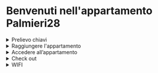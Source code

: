 <link rel="stylesheet" href="style.css" />

# Benvenuti nell'appartamento Palmieri28

<details>
  <summary>Prelievo chiavi</summary>
  
  ### Dove
  Presso lockers InPost 
  [Via Cavalli 5A](https://goo.gl/maps/Kx6Xvd33TvBxjkmx7): angolo Corso Inghilterra, davanti a Grattacielo Sanpaolo. [vedi mappa 🔗](https://goo.gl/maps/Kx6Xvd33TvBxjkmx7)


  [![](https://user-images.githubusercontent.com/3280300/69881279-9f41eb00-1320-11ea-8dfe-63b9b835f0c9.png)](https://goo.gl/maps/Kx6Xvd33TvBxjkmx7)


  [![](https://user-images.githubusercontent.com/3280300/69876561-04431400-1314-11ea-9526-9b215a77b8b2.png)](https://goo.gl/maps/Kx6Xvd33TvBxjkmx7)

  ### Utilizzare istruzioni del display

  __Codice PIN:__  _[verrà comunicato il giorno del check-in]_

  __Il tuo numero di telefono:__ 3333 333333 _(10 volte il numero 3)_
  ![image](https://user-images.githubusercontent.com/3280300/74534260-71fff300-4f87-11ea-8e2e-b9fa4b2c7ee7.png)

</details>

<details>
  <summary>Raggiungere l'appartamento</summary>
  Dai lockers all’appartamento ci sono circa 750 metri a piedi. [vedi mappa 🔗](https://maps.app.goo.gl/ZSp5a5H81cP9yqfm8)

  [![image](https://user-images.githubusercontent.com/3280300/69880503-2b9ede80-131e-11ea-95d0-cb6ed9889964.png)](https://maps.app.goo.gl/ZSp5a5H81cP9yqfm8)
  
</details>


<details>
  <summary>Accedere all’appartamento</summary>
  
  L’accesso è su via Palmieri 28A, passo carrabile che dà sul cortile interno del condominio.

  Usare il telecomando per aprire il cancello (qualsiasi tasto).

  ![image](https://user-images.githubusercontent.com/3280300/74534506-fc485700-4f87-11ea-8ef8-c999ad56f7d3.png)

  L’appartamento si trova nel fabbricato esterno sopra i due posti auto, accessibile salendo una piccola scala.

  ![image](https://user-images.githubusercontent.com/3280300/74534576-21d56080-4f88-11ea-9210-152300b60daa.png)

  Usare l’unica chiave a disposizione per aprire la porta dell’appartamento.

  ![image](https://user-images.githubusercontent.com/3280300/74534593-28fc6e80-4f88-11ea-97c7-d6e4878583eb.png)

</details>

<details>
  <summary>Check out</summary>

  __Entro le ore 11__
  La porta si chiude da sè.

  Per fare il check-out, lasciare la chiave sul tavolo.

  Ricordarsi di aprire il portone con il telecomando prima di uscire!

</details>

<details>
  <summary>WIFI</summary>

  __Nome rete:__ `Palmieri28`

  __Password:__ `internet batman taxi`
</details>
